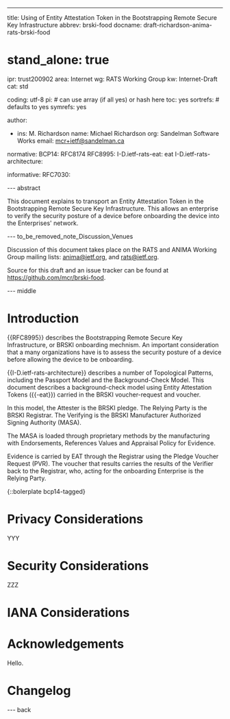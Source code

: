 ---
title: Using of Entity Attestation Token in the Bootstrapping Remote Secure Key Infrastructure
abbrev: brski-food
docname: draft-richardson-anima-rats-brski-food

# stand_alone: true

ipr: trust200902
area: Internet
wg: RATS Working Group
kw: Internet-Draft
cat: std

coding: utf-8
pi:    # can use array (if all yes) or hash here
  toc: yes
  sortrefs:   # defaults to yes
  symrefs: yes

author:

- ins: M. Richardson
  name: Michael Richardson
  org: Sandelman Software Works
  email: mcr+ietf@sandelman.ca

normative:
  BCP14: RFC8174
  RFC8995:
  I-D.ietf-rats-eat: eat
  I-D.ietf-rats-architecture:

informative:
  RFC7030:

--- abstract

This document explains to transport an Entity Attestation Token in the Bootstrapping Remote Secure Key Infrastructure.
This allows an enterprise to verify the security posture of a device before onboarding the device into the Enterprises' network.

--- to_be_removed_note_Discussion_Venues

Discussion of this document takes place on the
RATS and ANIMA Working Group mailing lists: anima@ietf.org, and rats@ietf.org.

Source for this draft and an issue tracker can be found at <https://github.com/mcr/brski-food>.

--- middle

# Introduction

{{RFC8995}} describes the Bootstrapping Remote Secure Key Infrastructure, or BRSKI onboarding mechnism.
An important consideration that a many organizations have is to assess the security posture of a device before allowing the device to be onboarding.

{{I-D.ietf-rats-architecture}} describes a number of Topological Patterns, including the Passport Model and the Background-Check Model.
This document describes a background-check model using Entity Attestation Tokens ({{-eat}}) carried in the BRSKI voucher-request and voucher.

In this model, the Attester is the BRSKI pledge.
The Relying Party is the BRSKI Registrar.
The Verifying is the BRSKI Manufacturer Authorized Signing Authority (MASA).

The MASA is loaded through proprietary methods by the manufacturing with Endorsements, References Values and Appraisal Policy for Evidence.

Evidence is carried by EAT through the Registrar using the Pledge Voucher Request (PVR).
The voucher that results carries the results of the Verifier back to the Registrar, who, acting for the onboarding Enterprise is the Relying Party.

{::bolerplate bcp14-tagged}

# Privacy Considerations

YYY

# Security Considerations

ZZZ

# IANA Considerations

# Acknowledgements

Hello.

# Changelog


--- back

